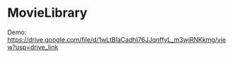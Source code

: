 # MovieLibrary

Demo: https://drive.google.com/file/d/1wLtBIaCadhI76JJqnffyL_m3wjRNKkmg/view?usp=drive_link

